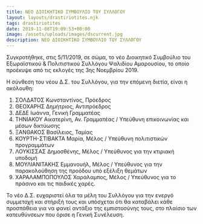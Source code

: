 ```yaml
---
title: ΝΕΟ ΔΙΟΙΚΗΤΙΚΟ ΣΥΜΒΟΥΛΙΟ ΤΟΥ ΣΥΛΛΟΓΟΥ
layout: layouts/drastiriotites.njk
tags: drastiriotites
date: 2019-11-08T19:09:53+00:00
image: /assets/uploads/images/dscurrent.jpg
description: ΝΕΟ ΔΙΟΙΚΗΤΙΚΟ ΣΥΜΒΟΥΛΙΟ ΤΟΥ ΣΥΛΛΟΓΟΥ
---
```

Συγκροτήθηκε, στις 5/11/2019, σε σώμα, το νέο Διοικητικό Συμβούλιο του Εξωραϊστικού &amp; Πολιτιστικού Συλλόγου Ψαλιδίου Αμαρουσίου, το οποίο προέκυψε από τις εκλογές της 3ης Νοεμβρίου 2019.

Η σύνθεση του νέου Δ.Σ. του Συλλόγου, για την επόμενη διετία, είναι η ακόλουθη:

1. ΣΟΛΔΑΤΟΣ Κωνσταντίνος, Πρόεδρος
2. ΘΕΟΧΑΡΗΣ Δημήτριος, Αντιπρόεδρος
3. ΔΕΔΕ Ιωάννα, Γενική Γραμματέας
4. ΤΗΝΙΑΚΟΥ Αικατερίνη, Αν. Γραμματέας / Υπεύθυνη επικοινωνίας και μέσων δικτύωσης
5. ΞΑΝΘΑΚΟΣ Βασίλειος, Ταμίας
6. ΚΟΥΡΤΗ-ΣΤΙΒΑΚΤΑ Μαρία, Μέλος / Υπεύθυνη πολιτιστικών προγραμμάτων
7. ΛΟΥΚΙΣΣΑΣ Δημοσθένης, Μέλος / Υπεύθυνος για την κτιριακή υποδομή
8. ΜΟΥΛΙΑΝΙΤΑΚΗΣ Εμμανουήλ, Μέλος / Υπεύθυνος για την παρακολούθηση της προόδου υπό εξέλιξη θεμάτων
9. ΧΑΡΑΛΑΜΠΟΠΟΥΛΟΣ Χαράλαμπος, Μέλος / Υπεύθυνος για το πράσινο και τις παιδικές χαρές.

Το νέο Δ.Σ. ευχαριστεί όλα τα μέλη του Συλλόγου για την ενεργό συμμετοχή και στήριξή τους και υπόσχεται ότι θα καταβάλει κάθε προσπάθεια για να φανεί αντάξιο της εμπιστοσύνης τους, στο πλαίσιο των κατευθύνσεων που όρισε η Γενική Συνέλευση.
<!-- excerpt -->


